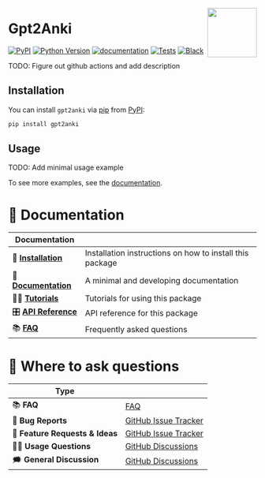 <a href="https://github.com/rysias/gpt2anki"><img src="https://github.com/rysias/gpt2anki/blob/main/docs/_static/icon.png?raw=true" width="100" align="right"/></a>

# Gpt2Anki

[![PyPI](https://img.shields.io/pypi/v/gpt2anki.svg)][pypi status]
[![Python Version](https://img.shields.io/pypi/pyversions/gpt2anki)][pypi status]
[![documentation](https://github.com/rysias/gpt2anki/actions/workflows/documentation.yml/badge.svg)][documentation]
[![Tests](https://github.com/rysias/gpt2anki/actions/workflows/tests.yml/badge.svg)][tests]
[![Black](https://img.shields.io/badge/code%20style-black-000000.svg)][black]

[pypi status]: https://pypi.org/project/gpt2anki/
[documentation]: https://rysias.github.io/gpt2anki/
[tests]: https://github.com/rysias/gpt2anki/actions?workflow=Tests
[black]: https://github.com/psf/black


<!-- start short-description -->

TODO: Figure out github actions and add description

<!-- end short-description -->

## Installation

You can install `gpt2anki` via [pip] from [PyPI]:

```bash
pip install gpt2anki
```

[pip]: https://pip.pypa.io/en/stable/installing/
[PyPI]: https://pypi.org/project/gpt2anki/

## Usage

TODO: Add minimal usage example

To see more examples, see the [documentation].

# 📖 Documentation

| Documentation         |                                                          |
| --------------------- | -------------------------------------------------------- |
| 🔧 **[Installation]**  | Installation instructions on how to install this package |
| 📖 **[Documentation]** | A minimal and developing documentation                   |
| 👩‍💻 **[Tutorials]**     | Tutorials for using this package                         |
| 🎛️ **[API Reference]** | API reference for this package                           |
| 📚 **[FAQ]**           | Frequently asked questions                               |


# 💬 Where to ask questions

| Type                           |                        |
| ------------------------------ | ---------------------- |
| 📚 **FAQ**                      | [FAQ]                  |
| 🚨 **Bug Reports**              | [GitHub Issue Tracker] |
| 🎁 **Feature Requests & Ideas** | [GitHub Issue Tracker] |
| 👩‍💻 **Usage Questions**          | [GitHub Discussions]   |
| 🗯 **General Discussion**       | [GitHub Discussions]   |

[Documentation]: https://rysias.github.io/gpt2anki/index.html
[Installation]: https://rysias.github.io/gpt2anki/installation.html
[Tutorials]: https://rysias.github.io/gpt2anki/tutorials.html
[API Reference]: https://rysias.github.io/gpt2anki/references.html
[FAQ]: https://rysias.github.io/gpt2anki/faq.html
[github issue tracker]: https://github.com/rysias/gpt2anki/issues
[github discussions]: https://github.com/rysias/gpt2anki/discussions


